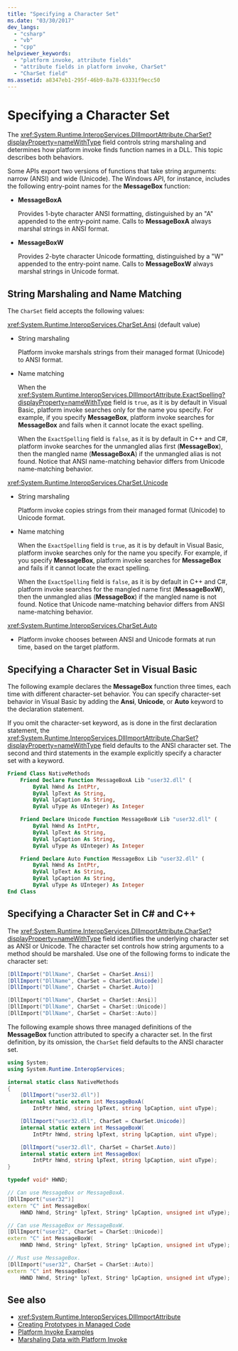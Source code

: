 ```yaml
---
title: "Specifying a Character Set"
ms.date: "03/30/2017"
dev_langs: 
  - "csharp"
  - "vb"
  - "cpp"
helpviewer_keywords: 
  - "platform invoke, attribute fields"
  - "attribute fields in platform invoke, CharSet"
  - "CharSet field"
ms.assetid: a8347eb1-295f-46b9-8a78-63331f9ecc50
---
```

# Specifying a Character Set
The <xref:System.Runtime.InteropServices.DllImportAttribute.CharSet?displayProperty=nameWithType> field controls string marshaling and determines how platform invoke finds function names in a DLL. This topic describes both behaviors.  
  
 Some APIs export two versions of functions that take string arguments: narrow (ANSI) and wide (Unicode). The Windows API, for instance, includes the following entry-point names for the **MessageBox** function:  
  
- **MessageBoxA**  
  
     Provides 1-byte character ANSI formatting, distinguished by an "A" appended to the entry-point name. Calls to **MessageBoxA** always marshal strings in ANSI format.  
  
- **MessageBoxW**  
  
     Provides 2-byte character Unicode formatting, distinguished by a "W" appended to the entry-point name. Calls to **MessageBoxW** always marshal strings in Unicode format.  
  
## String Marshaling and Name Matching  
 The `CharSet` field accepts the following values:  
  
 <xref:System.Runtime.InteropServices.CharSet.Ansi> (default value)  
  
- String marshaling  
  
     Platform invoke marshals strings from their managed format (Unicode) to ANSI format.  
  
- Name matching  
  
     When the <xref:System.Runtime.InteropServices.DllImportAttribute.ExactSpelling?displayProperty=nameWithType> field is `true`, as it is by default in Visual Basic, platform invoke searches only for the name you specify. For example, if you specify **MessageBox**, platform invoke searches for **MessageBox** and fails when it cannot locate the exact spelling.  
  
     When the `ExactSpelling` field is `false`, as it is by default in C++ and C#, platform invoke searches for the unmangled alias first (**MessageBox**), then the mangled name (**MessageBoxA**) if the unmangled alias is not found. Notice that ANSI name-matching behavior differs from Unicode name-matching behavior.  
  
 <xref:System.Runtime.InteropServices.CharSet.Unicode>  
  
- String marshaling  
  
     Platform invoke copies strings from their managed format (Unicode) to Unicode format.  
  
- Name matching  
  
     When the `ExactSpelling` field is `true`, as it is by default in Visual Basic, platform invoke searches only for the name you specify. For example, if you specify **MessageBox**, platform invoke searches for **MessageBox** and fails if it cannot locate the exact spelling.  
  
     When the `ExactSpelling` field is `false`, as it is by default in C++ and C#, platform invoke searches for the mangled name first (**MessageBoxW**), then the unmangled alias (**MessageBox**) if the mangled name is not found. Notice that Unicode name-matching behavior differs from ANSI name-matching behavior.  
  
 <xref:System.Runtime.InteropServices.CharSet.Auto>  
  
- Platform invoke chooses between ANSI and Unicode formats at run time, based on the target platform.  
  
## Specifying a Character Set in Visual Basic  
 The following example declares the **MessageBox** function three times, each time with different character-set behavior. You can specify character-set behavior in Visual Basic by adding the **Ansi**, **Unicode**, or **Auto** keyword to the declaration statement.  
  
 If you omit the character-set keyword, as is done in the first declaration statement, the <xref:System.Runtime.InteropServices.DllImportAttribute.CharSet?displayProperty=nameWithType> field defaults to the ANSI character set. The second and third statements in the example explicitly specify a character set with a keyword.  
  
```vb
Friend Class NativeMethods
    Friend Declare Function MessageBoxA Lib "user32.dll" (
        ByVal hWnd As IntPtr,
        ByVal lpText As String,
        ByVal lpCaption As String,
        ByVal uType As UInteger) As Integer

    Friend Declare Unicode Function MessageBoxW Lib "user32.dll" (
        ByVal hWnd As IntPtr,
        ByVal lpText As String,
        ByVal lpCaption As String,
        ByVal uType As UInteger) As Integer

    Friend Declare Auto Function MessageBox Lib "user32.dll" (
        ByVal hWnd As IntPtr,
        ByVal lpText As String,
        ByVal lpCaption As String,
        ByVal uType As UInteger) As Integer
End Class
```
  
## Specifying a Character Set in C# and C++  
 The <xref:System.Runtime.InteropServices.DllImportAttribute.CharSet?displayProperty=nameWithType> field identifies the underlying character set as ANSI or Unicode. The character set controls how string arguments to a method should be marshaled. Use one of the following forms to indicate the character set:  
  
```csharp
[DllImport("DllName", CharSet = CharSet.Ansi)]
[DllImport("DllName", CharSet = CharSet.Unicode)]
[DllImport("DllName", CharSet = CharSet.Auto)]
```
  
```cpp
[DllImport("DllName", CharSet = CharSet::Ansi)]
[DllImport("DllName", CharSet = CharSet::Unicode)]
[DllImport("DllName", CharSet = CharSet::Auto)]
```
  
 The following example shows three managed definitions of the **MessageBox** function attributed to specify a character set. In the first definition, by its omission, the `CharSet` field defaults to the ANSI character set.  
  
```csharp  
using System;
using System.Runtime.InteropServices;

internal static class NativeMethods
{
    [DllImport("user32.dll")]
    internal static extern int MessageBoxA(
        IntPtr hWnd, string lpText, string lpCaption, uint uType);

    [DllImport("user32.dll", CharSet = CharSet.Unicode)]
    internal static extern int MessageBoxW(
        IntPtr hWnd, string lpText, string lpCaption, uint uType);

    [DllImport("user32.dll", CharSet = CharSet.Auto)]
    internal static extern int MessageBox(
        IntPtr hWnd, string lpText, string lpCaption, uint uType);
}
```  
  
```cpp
typedef void* HWND;

// Can use MessageBox or MessageBoxA.
[DllImport("user32")]
extern "C" int MessageBox(
    HWND hWnd, String* lpText, String* lpCaption, unsigned int uType);

// Can use MessageBox or MessageBoxW.
[DllImport("user32", CharSet = CharSet::Unicode)]
extern "C" int MessageBoxW(
    HWND hWnd, String* lpText, String* lpCaption, unsigned int uType);

// Must use MessageBox.
[DllImport("user32", CharSet = CharSet::Auto)]
extern "C" int MessageBox(
    HWND hWnd, String* lpText, String* lpCaption, unsigned int uType);
```
  
## See also

- <xref:System.Runtime.InteropServices.DllImportAttribute>
- [Creating Prototypes in Managed Code](creating-prototypes-in-managed-code.md)
- [Platform Invoke Examples](platform-invoke-examples.md)
- [Marshaling Data with Platform Invoke](marshaling-data-with-platform-invoke.md)

